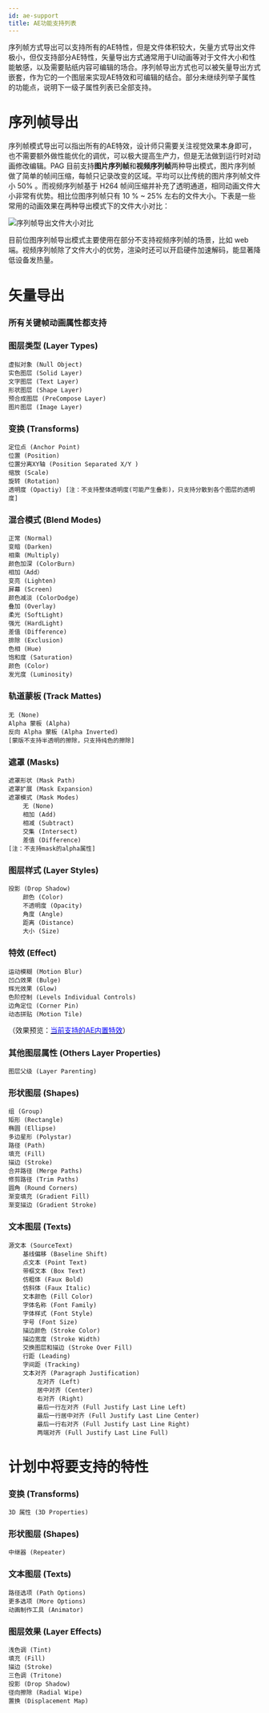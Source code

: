 ```yaml
---
id: ae-support
title: AE功能支持列表
---
```


序列帧方式导出可以支持所有的AE特性，但是文件体积较大，矢量方式导出文件极小，但仅支持部分AE特性，矢量导出方式通常用于UI动画等对于文件大小和性能敏感，以及需要贴纸内容可编辑的场合。序列帧导出方式也可以被矢量导出方式嵌套，作为它的一个图层来实现AE特效和可编辑的结合。部分未继续列举子属性的功能点，说明下一级子属性列表已全部支持。


# 序列帧导出

序列帧模式导出可以指出所有的AE特效，设计师只需要关注视觉效果本身即可，也不需要额外做性能优化的调优，可以极大提高生产力，但是无法做到运行时对动画修改编辑。PAG 目前支持**图片序列帧**和**视频序列帧**两种导出模式，图片序列帧做了简单的帧间压缩，每帧只记录改变的区域。平均可以比传统的图片序列帧文件小 50% 。而视频序列帧基于 H264 帧间压缩并补充了透明通道，相同动画文件大小非常有优势。相比位图序列帧只有 10 % ~ 25% 左右的文件大小。下表是一些常用的动画效果在两种导出模式下的文件大小对比：

![序列帧导出文件大小对比](/img/docs/sequence.png)

目前位图序列帧导出模式主要使用在部分不支持视频序列帧的场景，比如 web 端。视频序列帧除了文件大小的优势，渲染时还可以开启硬件加速解码，能显著降低设备发热量。

# 矢量导出

### 所有关键帧动画属性都支持

### 图层类型 (Layer Types)
	虚拟对象 (Null Object)
	实色图层 (Solid Layer)
	文字图层 (Text Layer)
	形状图层 (Shape Layer)
	预合成图层 (PreCompose Layer)
	图片图层 (Image Layer)

### 变换 (Transforms)
	定位点 (Anchor Point)
	位置 (Position)
	位置分离XY轴 (Position Separated X/Y )
	缩放 (Scale)
	旋转 (Rotation)
	透明度 (Opactiy) [注：不支持整体透明度(可能产生叠影)，只支持分散到各个图层的透明度]

### 混合模式 (Blend Modes)
	正常 (Normal)
	变暗 (Darken)
	相乘 (Multiply)
	颜色加深 (ColorBurn)
	相加（Add）
	变亮 (Lighten)
	屏幕 (Screen)
	颜色减淡 (ColorDodge)
	叠加 (Overlay)
	柔光 (SoftLight)
	强光 (HardLight)
	差值 (Difference)
	排除 (Exclusion)
	色相 (Hue)
	饱和度 (Saturation)
	颜色 (Color)
	发光度 (Luminosity)


### 轨道蒙板 (Track Mattes)
	无 (None)
	Alpha 蒙板 (Alpha)
	反向 Alpha 蒙板 (Alpha Inverted)
	[蒙版不支持半透明的擦除，只支持纯色的擦除]

### 遮罩 (Masks)
	遮罩形状 (Mask Path)
	遮罩扩展 (Mask Expansion)
	遮罩模式 (Mask Modes)
		无 (None)
		相加 (Add)
		相减 (Subtract)
		交集 (Intersect)
		差值 (Difference)
	[注：不支持mask的alpha属性]

### 图层样式 (Layer Styles)
	投影 (Drop Shadow)
   		颜色 (Color)
		不透明度 (Opacity)
		角度 (Angle)
		距离 (Distance)
		大小 (Size)

### 特效 (Effect)
    运动模糊 (Motion Blur)
    凹凸效果 (Bulge)
    辉光效果 (Glow)
    色阶控制 (Levels Individual Controls)
    边角定位 (Corner Pin)
    动态拼贴 (Motion Tile)
    
（效果预览：[<font color=blue>当前支持的AE内置特效</font>](/docs/ae-effect.html)）

### 其他图层属性 (Others Layer Properties)
	图层父级 (Layer Parenting)

### 形状图层 (Shapes)
	组 (Group)
	矩形 (Rectangle)
	椭圆 (Ellipse)
	多边星形 (Polystar)
	路径 (Path)
	填充 (Fill)
	描边 (Stroke)
	合并路径 (Merge Paths)
	修剪路径 (Trim Paths)
	圆角 (Round Corners)
	渐变填充 (Gradient Fill)
	渐变描边 (Gradient Stroke)

### 文本图层 (Texts)
	源文本 (SourceText)
		基线偏移 (Baseline Shift)
		点文本 (Point Text)
		带框文本 (Box Text)
		仿粗体 (Faux Bold)
		仿斜体 (Faux Italic)
		文本颜色 (Fill Color)
		字体名称 (Font Family)
		字体样式 (Font Style)
		字号 (Font Size)
		描边颜色 (Stroke Color)
		描边宽度 (Stroke Width)
		交换图层和描边 (Stroke Over Fill)
		行距 (Leading)
		字间距 (Tracking)
		文本对齐 (Paragraph Justification)
			左对齐 (Left)
			居中对齐 (Center)
			右对齐 (Right)
			最后一行左对齐 (Full Justify Last Line Left)
			最后一行居中对齐 (Full Justify Last Line Center)
			最后一行右对齐 (Full Justify Last Line Right)
			两端对齐 (Full Justify Last Line Full)


# 计划中将要支持的特性
 
### 变换 (Transforms)
	3D 属性 (3D Properties)

### 形状图层 (Shapes)
	中继器 (Repeater)

### 文本图层 (Texts)
	路径选项 (Path Options)
	更多选项 (More Options)
	动画制作工具 (Animator)
	
### 图层效果 (Layer Effects)
	浅色调 (Tint)
	填充 (Fill)
	描边 (Stroke)
	三色调 (Tritone)
	投影 (Drop Shadow)
	径向擦除 (Radial Wipe)
	置换 (Displacement Map)
